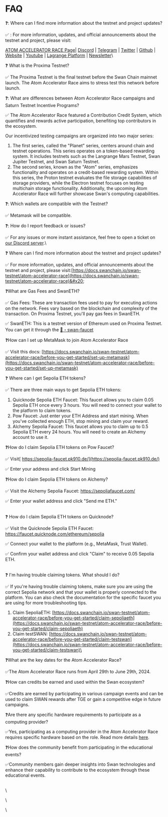 # FAQ

❓: Where can I find more information about the testnet and project updates?

✅ : For more information, updates, and official announcements about the testnet and project, please visit:

[ATOM ACCELERATOR RACE Page](https://proxima-testnet.swanchain.io/)| [Discord](https://discord.com/invite/swanchain) | [Telegram](https://t.me/swan\_chain/1) | [Twitter](https://twitter.com/swan\_chain) | [Github](https://github.com/filswan) | [Website](https://www.swanchain.io/homepage/) | [Youtube](https://www.youtube.com/@swan\_chain) | [Lagrange Platform](https://lagrangedao.org/main) | [Newsletter](https://mailchi.mp/swanchain/swan-chain)\


❓ What is the Proxima Testnet?

✅  The Proxima Testnet is the final testnet before the Swan Chain mainnet launch. The Atom Accelerator Race aims to stress test this network before launch.



❓: What are differences between Atom Accelerator Race campaigns and Saturn Testnet Incentive Programs?

✅  The Atom Accelerator Race featured a Contribution Credit System, which quantifies and rewards active participation, benefiting top contributors in the ecosystem.

Our incentivized testing campaigns are organized into two major series:

1. The first series, called the "Planet" series, centers around chain and testnet operations. This series operates on a token-based rewarding system. It includes testnets such as the Langrange Mars Testnet, Swan Jupiter Testnet, and Swan Saturn Testnet.
2. The second series, known as the "Atom" series, emphasizes functionality and operates on a credit-based rewarding system. Within this series, the Proton testnet evaluates the file storage capabilities of storage providers, while the Electron testnet focuses on testing multichain storage functionality. Additionally, the upcoming Atom Accelerator Race will further showcase Swan's computing capabilities.



❓: Which wallets are compatible with the Testnet?

✅  Metamask will be compatible.



❓: How do I report feedback or issues?

✅ For any issues or more instant assistance, feel free to open a ticket on[ our Discord server](https://discord.com/invite/M2Y9ynVAhy).\


❓ Where can I find more information about the testnet and project updates?

✅  For more information, updates, and official announcements about the testnet and project, please visit:[https://docs.swanchain.io/swan-testnet/atom-accelerator-race](https://docs.swanchain.io/swan-testnet/atom-accelerator-race)&#x20;



❓What are Gas Fees and SwanETH?

✅ Gas Fees: These are transaction fees used to pay for executing actions on the network. Fees vary based on the blockchain and complexity of the transaction. On Proxima Testnet, you'll pay gas fees in SwanETH.

✅ SwanETH: This is a testnet version of Ethereum used on  Proxima Testnet. You can get it through the ⁠[🚰・swan-faucet ](https://discord.com/channels/867879887871672331/1199558626277335110)



❓How can I set up MetaMask to join Atom Accelerator Race

✅ Visit this docs: [https://docs.swanchain.io/swan-testnet/atom-accelerator-race/before-you-get-started/set-up-metamask](https://docs.swanchain.io/swan-testnet/atom-accelerator-race/before-you-get-started/set-up-metamask)



❓ Where can I get Sepolia ETH tokens?

✅ There are three main ways to get Sepolia ETH tokens:

1. Quicknode Sepolia ETH Faucet: This faucet allows you to claim 0.05 Sepolia ETH once every 3 hours. You will need to connect your wallet to the platform to claim tokens.
2. Pow Faucet: Just enter your ETH Address and start mining. When you've collected enough ETH, stop mining and claim your reward.
3. Alchemy Sepolia Faucet: This faucet allows you to claim up to 0.5 Sepolia ETH every 24 hours. You will need to create an Alchemy account to use it.



❓How do I claim Sepolia ETH tokens on Pow Faucet?

✅ Visit[ https://sepolia-faucet.pk910.de/](https://sepolia-faucet.pk910.de/)

✅ Enter your address and click Start Mining



❓How do I claim Sepolia ETH tokens on Alchemy?

✅ Visit the Alchemy Sepolia Faucet: https://sepoliafaucet.com/

✅ Enter your wallet address and click "Send me ETH."

\
❓ How do I claim Sepolia ETH tokens on Quicknode?

✅ Visit the Quicknode Sepolia ETH Faucet: https://faucet.quicknode.com/ethereum/sepolia

✅ Connect your wallet to the platform (e.g., MetaMask, Trust Wallet).

✅ Confirm your wallet address and click "Claim" to receive 0.05 Sepolia ETH.

\
❓ I'm having trouble claiming tokens. What should I do?

✅ If you're having trouble claiming tokens, make sure you are using the correct Sepolia network and that your wallet is properly connected to the platform. You can also check the documentation for the specific faucet you are using for more troubleshooting tips.&#x20;

1. Claim SepoliaETH: [https://docs.swanchain.io/swan-testnet/atom-accelerator-race/before-you-get-started/claim-sepoliaeth](https://docs.swanchain.io/swan-testnet/atom-accelerator-race/before-you-get-started/claim-sepoliaeth)
2. Claim testSWAN: [https://docs.swanchain.io/swan-testnet/atom-accelerator-race/before-you-get-started/claim-testswan](https://docs.swanchain.io/swan-testnet/atom-accelerator-race/before-you-get-started/claim-testswan)\


❓What are the key dates for the Atom Accelerator Race?

✅The Atom Accelerator Race runs from April 29th to June 29th, 2024.



❓How can credits be earned and used within the Swan ecosystem?

✅Credits are earned by participating in various campaign events and can be used to claim SWAN rewards after TGE or gain a competitive edge in future campaigns.



❓Are there any specific hardware requirements to participate as a computing provider?

✅Yes, participating as a computing provider in the Atom Accelerator Race requires specific hardware based on the role. Read more details [here](https://docs.swanchain.io/swan-testnet/atom-accelerator-race/cp-acceleration-program).



❓How does the community benefit from participating in the educational events?

✅Community members gain deeper insights into Swan technologies and enhance their capability to contribute to the ecosystem through these educational events.

\
\




\




\
